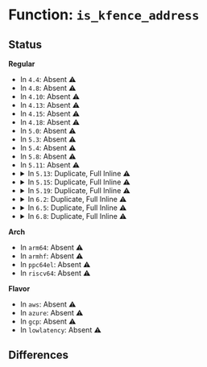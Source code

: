 # Function: <code>is_kfence_address</code>

## Status
<b>Regular</b>
<ul>
<li>
In <code>4.4</code>: Absent ⚠️
</li>
<li>
In <code>4.8</code>: Absent ⚠️
</li>
<li>
In <code>4.10</code>: Absent ⚠️
</li>
<li>
In <code>4.13</code>: Absent ⚠️
</li>
<li>
In <code>4.15</code>: Absent ⚠️
</li>
<li>
In <code>4.18</code>: Absent ⚠️
</li>
<li>
In <code>5.0</code>: Absent ⚠️
</li>
<li>
In <code>5.3</code>: Absent ⚠️
</li>
<li>
In <code>5.4</code>: Absent ⚠️
</li>
<li>
In <code>5.8</code>: Absent ⚠️
</li>
<li>
In <code>5.11</code>: Absent ⚠️
</li>
<li>
<details>
<summary>In <code>5.13</code>: Duplicate, Full Inline ⚠️</summary>

**Collision:** Static Duplication

**Inline:** Full

**Transformation:** False

**Instances:**

```
In mm/slub.c (0)
Location: include/linux/kfence.h:206
Inline: True
```
```
In mm/memcontrol.c (0)
Location: include/linux/kfence.h:206
Inline: True
```
</details>
</li>
<li>
<details>
<summary>In <code>5.15</code>: Duplicate, Full Inline ⚠️</summary>

**Collision:** Static Duplication

**Inline:** Full

**Transformation:** False

**Instances:**

```
In mm/slub.c (ffffffff8133b5b5)
Location: include/linux/kfence.h:49
Inline: True
Inline callers:
  - mm/slub.c:__check_heap_object
  - mm/slub.c:kmem_obj_info
  - mm/slub.c:build_detached_freelist
  - mm/slub.c:__slab_free
  - mm/slub.c:memcg_slab_post_alloc_hook
```
```
In mm/kfence/core.c (ffffffff8133c97f)
Location: include/linux/kfence.h:49
Inline: True
Inline callers:
  - mm/kfence/core.c:kfence_handle_page_fault
  - mm/kfence/core.c:kfence_handle_page_fault
  - mm/kfence/core.c:kfence_handle_page_fault
  - mm/kfence/core.c:kfence_handle_page_fault
  - mm/kfence/core.c:__kfence_free
  - mm/kfence/core.c:kfence_object_start
  - mm/kfence/core.c:kfence_ksize
  - mm/kfence/core.c:kfence_init_pool
  - mm/kfence/core.c:kfence_guarded_free
  - mm/kfence/core.c:kfence_guarded_free
```
```
In mm/memcontrol.c (ffffffff8135a0fd)
Location: include/linux/kfence.h:49
Inline: True
Inline callers:
  - mm/memcontrol.c:mem_cgroup_from_obj
```
</details>
</li>
<li>
<details>
<summary>In <code>5.19</code>: Duplicate, Full Inline ⚠️</summary>

**Collision:** Static Duplication

**Inline:** Full

**Transformation:** False

**Instances:**

```
In mm/slab_common.c (ffffffff81e6cda4)
Location: include/linux/kfence.h:51
Inline: True
Inline callers:
  - mm/slab_common.c:kmem_dump_obj
```
```
In mm/slub.c (ffffffff813a7d2d)
Location: include/linux/kfence.h:51
Inline: True
Inline callers:
  - mm/slub.c:kfree
  - mm/slub.c:__check_heap_object
  - mm/slub.c:__kmem_obj_info
  - mm/slub.c:build_detached_freelist
  - mm/slub.c:kmem_cache_free
  - mm/slub.c:__slab_free
  - mm/slub.c:memcg_slab_post_alloc_hook
```
```
In mm/kfence/core.c (ffffffff813afd9e)
Location: include/linux/kfence.h:51
Inline: True
Inline callers:
  - mm/kfence/core.c:kfence_handle_page_fault
  - mm/kfence/core.c:kfence_handle_page_fault
  - mm/kfence/core.c:kfence_handle_page_fault
  - mm/kfence/core.c:kfence_handle_page_fault
  - mm/kfence/core.c:__kfence_free
  - mm/kfence/core.c:kfence_object_start
  - mm/kfence/core.c:kfence_ksize
  - mm/kfence/core.c:kfence_check_all_canary
  - mm/kfence/core.c:kfence_check_all_canary
  - mm/kfence/core.c:kfence_init_pool
  - mm/kfence/core.c:kfence_guarded_free
  - mm/kfence/core.c:kfence_guarded_free
```
```
In mm/kfence/report.c (ffffffff813b0755)
Location: include/linux/kfence.h:51
Inline: True
Inline callers:
  - mm/kfence/report.c:__kfence_obj_info
```
```
In mm/memcontrol.c (ffffffff813d34cf)
Location: include/linux/kfence.h:51
Inline: True
Inline callers:
  - mm/memcontrol.c:mem_cgroup_from_obj
```
</details>
</li>
<li>
<details>
<summary>In <code>6.2</code>: Duplicate, Full Inline ⚠️</summary>

**Collision:** Static Duplication

**Inline:** Full

**Transformation:** False

**Instances:**

```
In mm/slab_common.c (ffffffff813a14ed)
Location: include/linux/kfence.h:51
Inline: True
Inline callers:
  - mm/slab_common.c:kmem_dump_obj
```
```
In mm/slub.c (ffffffff8142e095)
Location: include/linux/kfence.h:51
Inline: True
Inline callers:
  - mm/slub.c:__check_heap_object
  - mm/slub.c:__kmem_obj_info
  - mm/slub.c:build_detached_freelist
  - mm/slub.c:kmem_cache_free
  - mm/slub.c:kmem_cache_free
  - mm/slub.c:__kmem_cache_free
  - mm/slub.c:__kmem_cache_free
  - mm/slub.c:__slab_free
  - mm/slub.c:memcg_slab_post_alloc_hook
```
```
In mm/kfence/core.c (ffffffff8143039e)
Location: include/linux/kfence.h:51
Inline: True
Inline callers:
  - mm/kfence/core.c:kfence_handle_page_fault
  - mm/kfence/core.c:kfence_handle_page_fault
  - mm/kfence/core.c:kfence_handle_page_fault
  - mm/kfence/core.c:kfence_handle_page_fault
  - mm/kfence/core.c:__kfence_free
  - mm/kfence/core.c:kfence_object_start
  - mm/kfence/core.c:kfence_ksize
  - mm/kfence/core.c:kfence_check_all_canary
  - mm/kfence/core.c:kfence_check_all_canary
  - mm/kfence/core.c:kfence_init_pool
  - mm/kfence/core.c:kfence_guarded_free
  - mm/kfence/core.c:kfence_guarded_free
```
```
In mm/kfence/report.c (ffffffff814312b5)
Location: include/linux/kfence.h:51
Inline: True
Inline callers:
  - mm/kfence/report.c:__kfence_obj_info
```
```
In mm/memcontrol.c (ffffffff81458eb2)
Location: include/linux/kfence.h:51
Inline: True
Inline callers:
  - mm/memcontrol.c:mem_cgroup_from_slab_obj
  - mm/memcontrol.c:mem_cgroup_from_obj
```
</details>
</li>
<li>
<details>
<summary>In <code>6.5</code>: Duplicate, Full Inline ⚠️</summary>

**Collision:** Static Duplication

**Inline:** Full

**Transformation:** False

**Instances:**

```
In mm/slab_common.c (ffffffff813d475d)
Location: include/linux/kfence.h:51
Inline: True
Inline callers:
  - mm/slab_common.c:kmem_dump_obj
```
```
In mm/slub.c (ffffffff814637d5)
Location: include/linux/kfence.h:51
Inline: True
Inline callers:
  - mm/slub.c:__check_heap_object
  - mm/slub.c:__kmem_obj_info
  - mm/slub.c:build_detached_freelist
  - mm/slub.c:kmem_cache_free
  - mm/slub.c:kmem_cache_free
  - mm/slub.c:__kmem_cache_free
  - mm/slub.c:__kmem_cache_free
  - mm/slub.c:__slab_free
  - mm/slub.c:memcg_slab_post_alloc_hook
```
```
In mm/kfence/core.c (ffffffff81465d17)
Location: include/linux/kfence.h:51
Inline: True
Inline callers:
  - mm/kfence/core.c:kfence_handle_page_fault
  - mm/kfence/core.c:kfence_handle_page_fault
  - mm/kfence/core.c:kfence_handle_page_fault
  - mm/kfence/core.c:kfence_handle_page_fault
  - mm/kfence/core.c:__kfence_free
  - mm/kfence/core.c:kfence_object_start
  - mm/kfence/core.c:kfence_ksize
  - mm/kfence/core.c:kfence_init_pool
  - mm/kfence/core.c:check_canary
  - mm/kfence/core.c:check_canary
  - mm/kfence/core.c:check_canary
```
```
In mm/kfence/report.c (ffffffff81466c35)
Location: include/linux/kfence.h:51
Inline: True
Inline callers:
  - mm/kfence/report.c:__kfence_obj_info
```
```
In mm/memcontrol.c (ffffffff8148eb42)
Location: include/linux/kfence.h:51
Inline: True
Inline callers:
  - mm/memcontrol.c:mem_cgroup_from_slab_obj
  - mm/memcontrol.c:mem_cgroup_from_obj
```
</details>
</li>
<li>
<details>
<summary>In <code>6.8</code>: Duplicate, Full Inline ⚠️</summary>

**Collision:** Static Duplication

**Inline:** Full

**Transformation:** False

**Instances:**

```
In mm/slab_common.c (ffffffff813fe358)
Location: include/linux/kfence.h:51
Inline: True
Inline callers:
  - mm/slab_common.c:kmem_dump_obj
```
```
In mm/slub.c (ffffffff8145fa25)
Location: include/linux/kfence.h:51
Inline: True
Inline callers:
  - mm/slub.c:__check_heap_object
  - mm/slub.c:__kmem_obj_info
  - mm/slub.c:build_detached_freelist
  - mm/slub.c:kfree
  - mm/slub.c:kmem_cache_free
  - mm/slub.c:__memcg_slab_free_hook
  - mm/slub.c:__memcg_slab_post_alloc_hook
```
```
In mm/kfence/core.c (ffffffff81494f9c)
Location: include/linux/kfence.h:51
Inline: True
Inline callers:
  - mm/kfence/core.c:kfence_handle_page_fault
  - mm/kfence/core.c:kfence_handle_page_fault
  - mm/kfence/core.c:kfence_handle_page_fault
  - mm/kfence/core.c:kfence_handle_page_fault
  - mm/kfence/core.c:__kfence_free
  - mm/kfence/core.c:kfence_object_start
  - mm/kfence/core.c:kfence_ksize
  - mm/kfence/core.c:check_canary
  - mm/kfence/core.c:check_canary
  - mm/kfence/core.c:check_canary
```
```
In mm/kfence/report.c (ffffffff81495e45)
Location: include/linux/kfence.h:51
Inline: True
Inline callers:
  - mm/kfence/report.c:__kfence_obj_info
```
```
In mm/memcontrol.c (ffffffff814be4f2)
Location: include/linux/kfence.h:51
Inline: True
Inline callers:
  - mm/memcontrol.c:mem_cgroup_from_slab_obj
  - mm/memcontrol.c:mem_cgroup_from_obj
```
</details>
</li>
</ul>
<b>Arch</b>
<ul>
<li>
In <code>arm64</code>: Absent ⚠️
</li>
<li>
In <code>armhf</code>: Absent ⚠️
</li>
<li>
In <code>ppc64el</code>: Absent ⚠️
</li>
<li>
In <code>riscv64</code>: Absent ⚠️
</li>
</ul>
<b>Flavor</b>
<ul>
<li>
In <code>aws</code>: Absent ⚠️
</li>
<li>
In <code>azure</code>: Absent ⚠️
</li>
<li>
In <code>gcp</code>: Absent ⚠️
</li>
<li>
In <code>lowlatency</code>: Absent ⚠️
</li>
</ul>

## Differences
